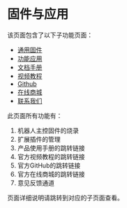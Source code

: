 # 固件与应用

该页面包含了以下子功能页面：

- [通用固件](3.1-firmware_currency.md)
- [功能应用](3.2-firmware_app.md)
- [文档手册](3.3-firmware_docs.md)
- [视频教程](3.4-firmware_video.md)
- [Github](3.5-firmware_github.md)
- [在线商城](3.6-firmware_shop.md)
- [联系我们](3.7-firmware_email.md)

此页面所有功能有：

1. 机器人主控固件的烧录
2. 扩展插件的管理
3. 产品使用手册的跳转链接
4. 官方视频教程的跳转链接
5. 官方GitHub的跳转链接
6. 官方在线商城的跳转链接
7. 意见反馈通道

页面详细说明请跳转到对应的子页面查看。
